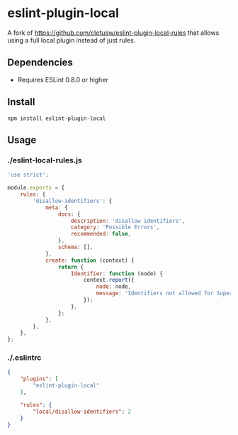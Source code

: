 # eslint-plugin-local

A fork of https://github.com/cletusw/eslint-plugin-local-rules that allows using a full local plugin instead of just rules.

## Dependencies

* Requires ESLint 0.8.0 or higher

## Install

```
npm install eslint-plugin-local
```

## Usage

### ./eslint-local-rules.js

```javascript
'use strict';

module.exports = {
	rules: {
		'disallow-identifiers': {
			meta: {
				docs: {
					description: 'disallow identifiers',
					category: 'Possible Errors',
					recommended: false,
				},
				schema: [],
			},
			create: function (context) {
				return {
					Identifier: function (node) {
						context.report({
							node: node,
							message: 'Identifiers not allowed for Super Important reasons.',
						});
					},
				};
			},
		},
	},
};
```

### ./.eslintrc

```json
{
	"plugins": [
		"eslint-plugin-local"
	],

	"rules": {
		"local/disallow-identifiers": 2
	}
}
```
